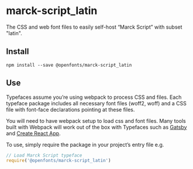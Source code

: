 
# marck-script_latin

The CSS and web font files to easily self-host “Marck Script” with subset "latin".

## Install

`npm install --save @openfonts/marck-script_latin`

## Use

Typefaces assume you’re using webpack to process CSS and files. Each typeface
package includes all necessary font files (woff2, woff) and a CSS file with
font-face declarations pointing at these files.

You will need to have webpack setup to load css and font files. Many tools built
with Webpack will work out of the box with Typefaces such as [Gatsby](https://github.com/gatsbyjs/gatsby)
and [Create React App](https://github.com/facebookincubator/create-react-app).

To use, simply require the package in your project’s entry file e.g.

```javascript
// Load Marck Script typeface
require('@openfonts/marck-script_latin')
```
